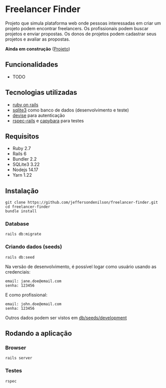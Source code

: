 # Freelancer Finder

Projeto que simula plataforma web onde pessoas interessadas em criar um projeto podem encontrar freelancers. Os profissionais podem buscar projetos e enviar propostas. Os donos de projetos podem cadastrar seus projetos e avaliar as propostas.

**Ainda em construção** ([Projeto](https://github.com/jeffersondenilson/freelancer-finder/projects/1))

## Funcionalidades

* TODO

## Tecnologias utilizadas

* [ruby on rails](https://rubyonrails.org)
* [sqlite3](https://github.com/sparklemotion/sqlite3-ruby) como banco de dados (desenvolvimento e teste)
* [devise](https://github.com/heartcombo/devise) para autenticação
* [rspec-rails](https://github.com/rspec/rspec-rails) e [capybara](http://teamcapybara.github.io/capybara/) para testes

## Requisitos

* Ruby 2.7
* Rails 6
* Bundler 2.2
* SQLite3 3.22
* Nodejs 14.17
* Yarn 1.22

## Instalação

```
git clone https://github.com/jeffersondenilson/freelancer-finder.git
cd freelancer-finder
bundle install
```

### Database

```
rails db:migrate
```

### Criando dados (seeds)

```
rails db:seed
```

Na versão de desenvolvimento, é possível logar como usuário usando as credenciais:

```
email: jane.doe@email.com
senha: 123456
```

E como profissional:

```
email: john.doe@email.com
senha: 123456
```

Outros dados podem ser vistos em [db/seeds/development](db/seeds/development)

## Rodando a aplicação

### Browser

```
rails server
```

### Testes

```
rspec
```
